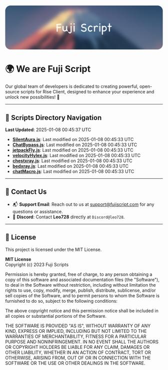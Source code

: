 ![Banner](.github/b.webp)

# 🌍 **We are Fuji Script**

Our global team of developers is dedicated to creating powerful, open-source scripts for Rise Client, designed to enhance your experience and unlock new possibilities! 🌟

---
<!-- SCRIPTS_NAVIGATION_START -->
## 📂 **Scripts Directory Navigation**

**Last Updated**: 2025-01-08 00:45:37 UTC

- **[SilentAura.js](scripts/SilentAura.js)**: Last modified on 2025-01-08 00:45:33 UTC
- **[ChatBypass.js](scripts/ChatBypass.js)**: Last modified on 2025-01-08 00:45:33 UTC
- **[jetpackFly.js](scripts/jetpackFly.js)**: Last modified on 2025-01-08 00:45:33 UTC
- **[velocityHylex.js](scripts/velocityHylex.js)**: Last modified on 2025-01-08 00:45:33 UTC
- **[chestxray.js](scripts/chestxray.js)**: Last modified on 2025-01-08 00:45:33 UTC
- **[bedxray.js](scripts/bedxray.js)**: Last modified on 2025-01-08 00:45:33 UTC
- **[chatMacro.js](scripts/chatMacro.js)**: Last modified on 2025-01-08 00:45:33 UTC

<!-- SCRIPTS_NAVIGATION_END -->

---

## 💬 **Contact Us**  
- 📬 **Support Email**: Reach out to us at [support@fujiscript.com](mailto:support@fujiscript.com) for any questions or assistance.  
- 💬 **Discord**: Contact **Leo728** directly at `Discord@leo728`.

---

## 📜 **License**

This project is licensed under the MIT License.  

**MIT License**  
Copyright (c) 2023 Fuji Scripts  

Permission is hereby granted, free of charge, to any person obtaining a copy of this software and associated documentation files (the "Software"), to deal in the Software without restriction, including without limitation the rights to use, copy, modify, merge, publish, distribute, sublicense, and/or sell copies of the Software, and to permit persons to whom the Software is furnished to do so, subject to the following conditions:  

The above copyright notice and this permission notice shall be included in all copies or substantial portions of the Software.  

THE SOFTWARE IS PROVIDED "AS IS", WITHOUT WARRANTY OF ANY KIND, EXPRESS OR IMPLIED, INCLUDING BUT NOT LIMITED TO THE WARRANTIES OF MERCHANTABILITY, FITNESS FOR A PARTICULAR PURPOSE AND NONINFRINGEMENT. IN NO EVENT SHALL THE AUTHORS OR COPYRIGHT HOLDERS BE LIABLE FOR ANY CLAIM, DAMAGES OR OTHER LIABILITY, WHETHER IN AN ACTION OF CONTRACT, TORT OR OTHERWISE, ARISING FROM, OUT OF OR IN CONNECTION WITH THE SOFTWARE OR THE USE OR OTHER DEALINGS IN THE SOFTWARE.  
